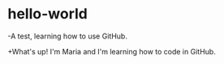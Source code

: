 # hello-world
-A test, learning how to use GitHub.

+What's up! I'm Maria and I'm learning how to code in GitHub.
